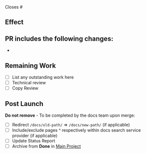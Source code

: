 Closes #

## Effect
PR includes the following changes:
-
-

## Remaining Work
- [ ] List any outstanding work here
- [ ] Technical review
- [ ] Copy Review

## Post Launch
**Do not remove** - To be completed by the docs team upon merge:
- [ ] Redirect `/docs/old-path/` => `/docs/new-path/` (if applicable)
- [ ] Include/exclude pages ^ respectively within docs search service provider (if applicable)
- [ ] Update Status Report
- [ ] Archive from **Done** in [Main Project](https://github.com/pantheon-systems/documentation/projects/14)
